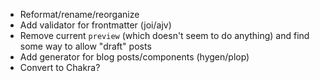 -   Reformat/rename/reorganize
-   Add validator for frontmatter (joi/ajv)
-   Remove current `preview` (which doesn't seem to do anything) and find some way to allow "draft" posts
-   Add generator for blog posts/components (hygen/plop)
-   Convert to Chakra?
